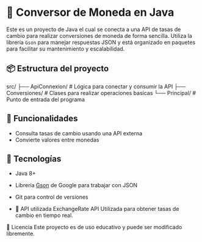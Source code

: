 # 💱 Conversor de Moneda en Java

Este es un proyecto de Java el cual se conecta a una API de tasas de cambio para realizar conversiones de moneda de forma sencilla. Utiliza la librería `Gson` para manejar respuestas JSON y está organizado en paquetes para facilitar su mantenimiento y escalabilidad.

## 📦 Estructura del proyecto
src/
├── ApiConnexion/ # Lógica para conectar y consumir la API
├── Conversiones/ # Clases para realizar operaciones basicas
└── Principal/ # Punto de entrada del programa

## 🚀 Funcionalidades

- Consulta tasas de cambio usando una API externa
- Convierte valores entre monedas

## 🧰 Tecnologías

- Java 8+
- Librería [Gson](https://github.com/google/gson) de Google para trabajar con JSON
- Git para control de versiones

- 🔗 API utilizada
ExchangeRate API
Utilizada para obtener tasas de cambio en tiempo real.

📄 Licencia
Este proyecto es de uso educativo y puede ser modificado libremente.

